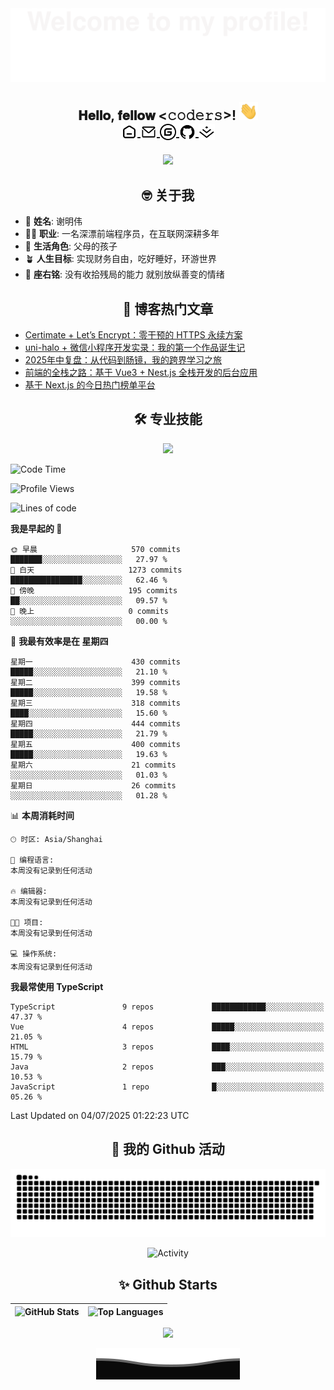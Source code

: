 <div align="center">
  <img src="./assets/Bottom_up.svg"  />
</div>

<h2 align="center">𝐇𝐞𝐥𝐥𝐨, 𝐟𝐞𝐥𝐥𝐨𝐰 <𝚌𝚘𝚍𝚎𝚛𝚜></𝚌𝚘𝚍𝚎𝚛𝚜>! <img src="./assets/image.gif" width="30px" alt=""><br>

<a href="https://baiwumm.com/">
  <img align="center" alt="个人博客" width="26px" src="./assets/home.svg" />
</a>
  <a href="mailto:baiwumm@foxmail.com">
  <img align="center" alt="邮箱" width="26px" src="./assets/email.svg" />
</a>
<a href="https://gitee.com/baiwumm">
  <img align="center" alt="gitee首页" width="26px" src="./assets/gitee.svg" />
</a>
<a href="https://github.com/baiwumm">
  <img align="center" alt="github主页" width="26px" src="./assets/github.svg" />
</a>
<a href="https://juejin.im/user/1917147257534279">
  <img align="center" alt="掘金" width="26px" src="./assets/juejin.svg" />
</a>

###

<div align="center">
  <img height="150" src="https://media.giphy.com/media/M9gbBd9nbDrOTu1Mqx/giphy.gif"  />
</div>

###

<h2 align="center">🤓 关于我</h2>

- 🧑 **姓名**: 谢明伟<br>
- 👨‍💻 **职业**: 一名深漂前端程序员，在互联网深耕多年<br>
- 🌱 **生活角色**: 父母的孩子<br>
- 🪴 **人生目标**: 实现财务自由，吃好睡好，环游世界<br>
- 🌲 **座右铭**: 没有收拾残局的能力 就别放纵善变的情绪

###

<h2 align="center">📖 博客热门文章</h2>

- [Certimate + Let’s Encrypt：零干预的 HTTPS 永续方案](https://baiwumm.com/archives/BPGShzmO)
- [uni-halo + 微信小程序开发实录：我的第一个作品诞生记](https://baiwumm.com/archives/n28R84GE)
- [2025年中复盘：从代码到肠镜，我的跨界学习之旅](https://baiwumm.com/archives/8btsardH)
- [前端的全栈之路：基于 Vue3 + Nest.js 全栈开发的后台应用](https://baiwumm.com/archives/aoFutVQn)
- [基于 Next.js 的今日热门榜单平台](https://baiwumm.com/archives/BnH169OX)

###

<h2 align="center">🛠 专业技能</h2>

<p align="center">
    <img src="https://skillicons.dev/icons?i=vue,react,js,ts,css,html,nextjs,prisma,nestjs,nuxtjs,nodejs&theme=light" />
</p>

<!--START_SECTION:waka-->
![Code Time](http://img.shields.io/badge/Code%20Time-0%20secs-blue)

![Profile Views](http://img.shields.io/badge/%E4%B8%AA%E4%BA%BA%E8%B5%84%E6%96%99%E8%A7%82%E7%9C%8B%E6%AC%A1%E6%95%B0-64-blue)

![Lines of code](https://img.shields.io/badge/%E4%BB%8E%E3%80%8CHello%20World%E3%80%8D%E8%B5%B7%E6%88%91%E5%B7%B2%E7%BB%8F%E5%86%99%E4%BA%86-1.4%20million%20%E8%A1%8C%E4%BB%A3%E7%A0%81-blue)

**我是早起的 🐤** 

```text
🌞 早晨                     570 commits         ███████░░░░░░░░░░░░░░░░░░   27.97 % 
🌆 白天                     1273 commits        ████████████████░░░░░░░░░   62.46 % 
🌃 傍晚                     195 commits         ██░░░░░░░░░░░░░░░░░░░░░░░   09.57 % 
🌙 晚上                     0 commits           ░░░░░░░░░░░░░░░░░░░░░░░░░   00.00 % 
```
📅 **我最有效率是在 星期四** 

```text
星期一                      430 commits         █████░░░░░░░░░░░░░░░░░░░░   21.10 % 
星期二                      399 commits         █████░░░░░░░░░░░░░░░░░░░░   19.58 % 
星期三                      318 commits         ████░░░░░░░░░░░░░░░░░░░░░   15.60 % 
星期四                      444 commits         █████░░░░░░░░░░░░░░░░░░░░   21.79 % 
星期五                      400 commits         █████░░░░░░░░░░░░░░░░░░░░   19.63 % 
星期六                      21 commits          ░░░░░░░░░░░░░░░░░░░░░░░░░   01.03 % 
星期日                      26 commits          ░░░░░░░░░░░░░░░░░░░░░░░░░   01.28 % 
```


📊 **本周消耗时间** 

```text
🕑︎ 时区: Asia/Shanghai

💬 编程语言: 
本周没有记录到任何活动

🔥 编辑器: 
本周没有记录到任何活动

🐱‍💻 项目: 
本周没有记录到任何活动

💻 操作系统: 
本周没有记录到任何活动
```

**我最常使用 TypeScript** 

```text
TypeScript               9 repos             ████████████░░░░░░░░░░░░░   47.37 % 
Vue                      4 repos             █████░░░░░░░░░░░░░░░░░░░░   21.05 % 
HTML                     3 repos             ████░░░░░░░░░░░░░░░░░░░░░   15.79 % 
Java                     2 repos             ███░░░░░░░░░░░░░░░░░░░░░░   10.53 % 
JavaScript               1 repo              █░░░░░░░░░░░░░░░░░░░░░░░░   05.26 % 
```




 Last Updated on 04/07/2025 01:22:23 UTC
<!--END_SECTION:waka-->

### 

<h2 align="center">🚀 我的 Github 活动 </h2>

<p align="center">
    <img src="https://raw.githubusercontent.com/baiwumm/baiwumm/output/github-contribution-grid-snake.svg" alt="baiwumm's github activity graph" />
</p>

<p align="center">
    <img src="https://github-readme-activity-graph.vercel.app/graph?username=baiwumm&theme=github-compact&custom_title=Activity&radius=30&height=250" alt="Activity">
</p>

###

<h2 align="center">✨ Github Starts </h2>

<div align="center">

| ![GitHub Stats](https://github-readme-stats.vercel.app/api?username=baiwumm&show_icons=true&include_all_commits=true&theme=buefy&hide_border=true) | ![Top Languages](https://github-readme-stats.vercel.app/api/top-langs/?username=baiwumm&layout=compact&theme=buefy&hide_border=true) |
|:---:|:---:|

![](https://github-profile-trophy.vercel.app/?username=baiwumm&theme=gruvbox&row=1&column=7&no-frame=true&no-bg=true)

</div>

<div align="center">
  <img src="./assets/Bottom_down.svg"  />
</div>
